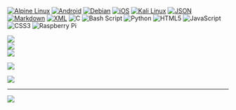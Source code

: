  
[![Alpine Linux](https://img.shields.io/badge/Alpine%20Linux-0D597F?style=for-the-badge&logo=alpinelinux&logoColor=fff)](#)
[![Android](https://img.shields.io/badge/Android-3DDC84?style=for-the-badge&logo=android&logoColor=white)](#)
[![Debian](https://img.shields.io/badge/Debian-A81D33?style=for-the-badge&logo=debian&logoColor=fff)](#)
[![iOS](https://img.shields.io/badge/iOS-000000?style=for-the-badge&logo=apple&logoColor=white)](#) 
[![Kali Linux](https://img.shields.io/badge/Kali%20Linux-557C94?style=for-the-badge&logo=kalilinux&logoColor=fff)](#) 
[![JSON](https://img.shields.io/badge/JSON-000?style=for-the-badge&logo=json&logoColor=fff)](#)
[![Markdown](https://img.shields.io/badge/Markdown-%23000000.svg?style=for-the-badge&logo=markdown&logoColor=white)](#) 
[![XML](https://img.shields.io/badge/XML-767C52?style=for-the-badge&logo=xml&logoColor=ffffff)](#) 
![C](https://img.shields.io/badge/c-%2300599C.svg?style=for-the-badge&logo=c&logoColor=white) ![Bash Script](https://img.shields.io/badge/bash_script-%23121011.svg?style=for-the-badge&logo=gnu-bash&logoColor=white) ![Python](https://img.shields.io/badge/python-3670A0?style=for-the-badge&logo=python&logoColor=ffdd54) ![HTML5](https://img.shields.io/badge/html5-%23E34F26.svg?style=for-the-badge&logo=html5&logoColor=white) ![JavaScript](https://img.shields.io/badge/javascript-%23323330.svg?style=for-the-badge&logo=javascript&logoColor=%23F7DF1E) ![CSS3](https://img.shields.io/badge/css3-%231572B6.svg?style=for-the-badge&logo=css3&logoColor=white) ![Raspberry Pi](https://img.shields.io/badge/-Raspberry_Pi-C51A4A?style=for-the-badge&logo=Raspberry-Pi)

![](https://github-readme-stats.vercel.app/api?username=Cons0le7&theme=chartreuse-dark&hide_border=false&include_all_commits=true&count_private=true)<br/>
![](https://nirzak-streak-stats.vercel.app/?user=Cons0le7&theme=chartreuse-dark&hide_border=false)<br/>
![](https://github-readme-stats.vercel.app/api/top-langs/?username=Cons0le7&theme=chartreuse-dark&hide_border=false&include_all_commits=true&count_private=true&layout=compact)


![](https://github-profile-trophy.vercel.app/?username=Cons0le7&theme=radical&no-frame=false&no-bg=true&margin-w=4)


![](https://github-contributor-stats.vercel.app/api?username=Cons0le7&limit=5&theme=dark&combine_all_yearly_contributions=true)

---
[![](https://visitcount.itsvg.in/api?id=Cons0le7&icon=0&color=0)](https://visitcount.itsvg.in)

<!-- Proudly created with GPRM ( https://gprm.itsvg.in ) -->
<!---
cons0le7/cons0le7 is a ✨ special ✨ repository because its `README.md` (this file) appears on your GitHub profile.
You can click the Preview link to take a look at your changes.
--->
